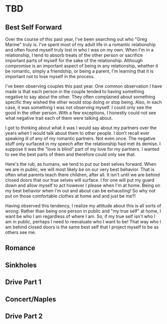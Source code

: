 # TBD

## Best Self Forward

Over the course of this past year, I've been searching out who "Greg Marine" truly is. I've spent most of my adult life in a romantic relationship and often found myself truly lost in who I was on my own. When I'm in a relationship, I tend to absorb treats of the other person or sacrifice important parts of myself for the sake of the relationship. Although compromise is an important aspect of being in any relationship, whether it be romantic, simply a friendship, or being a parent, I'm learning that it is important not to lose myself in the process.

I've been observing couples this past year. One common observation I have made is that each person in the couple tended to having something negative to say about the other. They often complained about something specific they wished the other would stop doing or stop being. Also, in each case, it was something I was not observing myself. I could only see the good in the other person. With a few exceptions, I honestly could not see what negative trait each of them were talking about.

I got to thinking about what it was I would say about my partners over the years when I would talk about them to other people. I don't recall ever speaking ill of any of my romantic partners. Not even once. The negative stuff only surfaced in my speech after the relationship had met its demise. I suppose it was the "love is blind" part of my love for my partners. I wanted to see the best parts of them and therefore could only see that.

Here's the rub, as humans, we tend to put our best selves forward. When we are in public, we will most likely be on our very best behavior. That is often what parents teach there children, after all. It isn't until we are behind closed doors that our true selves will surface. I for one will put my guard down and allow myself to act however I please when I'm at home. Being on my best behavior when I'm out and about can be exhausting! So why not put on those comfortable clothes at home and and just be me?!

Having observed this tendency, I realize my attitude about this is all sorts of wrong. Rather than being one person in public and "my true self" at home, I want be who I am regardless of where I am. So, if my true self isn't who I am in public, perhaps I need to reevaluate who I want to be! That way who I am behind closed doors is the same best self that I project myself to be as others see me.

## Romance

## Sinkholes

## Drive Part 1

## Concert/Naples

## Drive Part 2